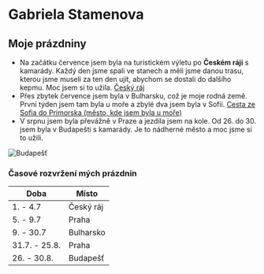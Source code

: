 # Gabriela Stamenova

## Moje prázdniny

- Na začátku července jsem byla na turistickém výletu po **Českém ráji** s kamarády. Každý den jsme spali ve stanech a měli jsme danou trasu, kterou jsme museli za ten den ujít, abychom se dostali do dalšího kepmu. Moc jsem si to užila. [Český ráj](https://cdn.kudyznudy.cz/files/c7/c7f2f199-88bd-493b-91ff-8edb23211f92.webp?v=20221001063717)
- Přes zbytek července jsem byla v Bulharsku, což je moje rodná země. První týden jsem tam byla u moře a zbylé dva jsem byla v Sofii. [Cesta ze Sofia do Primorska (město, kde jsem byla u moře)](https://www.google.com/maps/dir/Sofie,+Bulharsko/Primorsko,+8180,+Bulharsko/@42.446294,24.2163548,8z/data=!3m1!4b1!4m13!4m12!1m5!1m1!1s0x40aa8682cb317bf5:0x400a01269bf5e60!2m2!1d23.3218675!2d42.6977082!1m5!1m1!1s0x40a6cd76671fdda1:0x2e361193274f4b3b!2m2!1d27.753286!2d42.2683746?entry=ttu)
- V srpnu jsem byla převážně v Praze a jezdila jsem na kole. Od 26. do 30. jsem byla v Budapešti s kamarády. Je to nádherné město a moc jsme si to užili.

 ![Budapešť](https://github.com/gyarab/2023_wa_sz_stamenova/assets/94890233/eb1fd5fe-3cee-428d-a349-2945ce1479ce)

### Časové rozvržení mých prázdnin
| Doba | Místo |
| -------- | ------- |
| 1. - 4.7 | Český ráj |
| 5. - 9.7 | Praha |
| 9. - 30.7 | Bulharsko |
| 31.7. - 25.8. | Praha |
| 26. - 30.8. | Budapešť |
